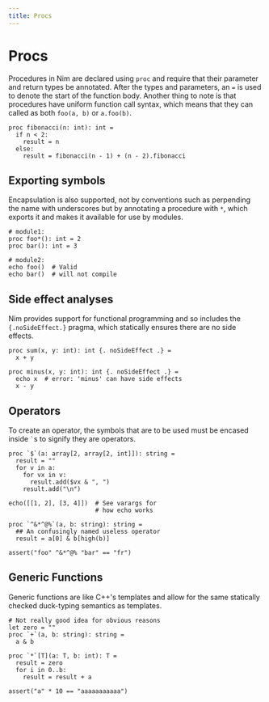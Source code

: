 ```yaml
---
title: Procs
---
```

# Procs

Procedures in Nim are declared using `proc` and require that their parameter and return types be annotated. After the types and parameters, an `=` is used to denote the start of the function body. Another thing to note is that procedures have uniform function call syntax, which means that they can called as both `foo(a, b)` or `a.foo(b)`.

``` nimrod
proc fibonacci(n: int): int =
  if n < 2:
    result = n
  else:
    result = fibonacci(n - 1) + (n - 2).fibonacci
```

## Exporting symbols

<!-- XXX Move into module topic -->
Encapsulation is also supported, not by conventions such as perpending the name with underscores but by annotating a procedure with `*`, which exports it and makes it available for use by modules.

``` nimrod
# module1:
proc foo*(): int = 2
proc bar(): int = 3

# module2:
echo foo()  # Valid
echo bar()  # will not compile
```

## Side effect analyses

Nim provides support for functional programming and so includes the `{.noSideEffect.}` pragma, which statically ensures there are no side effects.

``` nimrod
proc sum(x, y: int): int {. noSideEffect .} =
  x + y

proc minus(x, y: int): int {. noSideEffect .} =
  echo x  # error: 'minus' can have side effects
  x - y
```

## Operators

To create an operator, the symbols that are to be used must be encased inside `` ` ``s to signify they are operators.

``` nimrod
proc `$`(a: array[2, array[2, int]]): string =
  result = ""
  for v in a:
    for vx in v:
      result.add($vx & ", ")
    result.add("\n")

echo([[1, 2], [3, 4]])  # See varargs for
                        # how echo works

proc `^&*^@%`(a, b: string): string =
  ## An confusingly named useless operator
  result = a[0] & b[high(b)]

assert("foo" ^&*^@% "bar" == "fr")

``` 

## Generic Functions

<!-- XXX Needs own section -->
Generic functions are like C++'s templates and allow for the same statically checked duck-typing semantics as templates. 

``` nimrod
# Not really good idea for obvious reasons
let zero = ""
proc `+`(a, b: string): string =
  a & b

proc `*`[T](a: T, b: int): T =
  result = zero
  for i in 0..b:
    result = result + a

assert("a" * 10 == "aaaaaaaaaaa")
```

